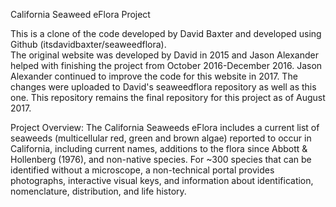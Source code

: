 California Seaweed eFlora Project

This is a clone of the code developed by David Baxter and developed using Github (itsdavidbaxter/seaweedflora).  
The original website was developed by David in 2015 and Jason Alexander helped with finishing the project from October 2016-December 2016.
Jason Alexander continued to improve the code for this website in 2017.  The changes were uploaded to David's seaweedflora repository 
as well as this one.  This repository remains the final repository for this project as of August 2017.

Project Overview: The California Seaweeds eFlora includes a current list of seaweeds (multicellular red, green and brown algae) reported 
to occur in California, including current names, additions to the flora since Abbott & Hollenberg (1976), and non-native species. 
For ~300 species that can be identified without a microscope, a non-technical portal provides photographs, interactive visual keys, and 
information about identification, nomenclature, distribution, and life history.
